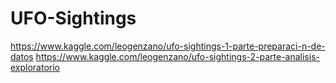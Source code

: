 # UFO-Sightings
https://www.kaggle.com/leogenzano/ufo-sightings-1-parte-preparaci-n-de-datos
https://www.kaggle.com/leogenzano/ufo-sightings-2-parte-analisis-exploratorio
